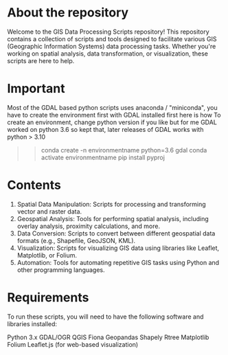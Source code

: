 # About the repository
Welcome to the GIS Data Processing Scripts repository! This repository contains a collection of scripts and tools designed to facilitate various GIS (Geographic Information Systems) data processing tasks. Whether you're working on spatial analysis, data transformation, or visualization, these scripts are here to help.

# Important
Most of the GDAL based python scripts uses anaconda / "miniconda", you have to create the environment first with GDAL installed first here is how
To create an environment, change python version if you like but for me GDAL worked on python 3.6 so kept that, later releases of GDAL works with python > 3.10
>> conda create -n environmentname python=3.6 gdal 
>> conda activate environmentname
>> pip install pyproj

# Contents
1. Spatial Data Manipulation: Scripts for processing and transforming vector and raster data.
2. Geospatial Analysis: Tools for performing spatial analysis, including overlay analysis, proximity calculations, and more.
3. Data Conversion: Scripts to convert between different geospatial data formats (e.g., Shapefile, GeoJSON, KML).
4. Visualization: Scripts for visualizing GIS data using libraries like Leaflet, Matplotlib, or Folium.
5. Automation: Tools for automating repetitive GIS tasks using Python and other programming languages.

# Requirements
To run these scripts, you will need to have the following software and libraries installed:

Python 3.x
GDAL/OGR
QGIS
Fiona
Geopandas
Shapely
Rtree
Matplotlib
Folium
Leaflet.js (for web-based visualization)
